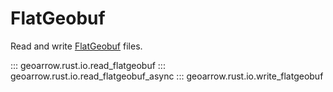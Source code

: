 # FlatGeobuf

Read and write [FlatGeobuf](https://flatgeobuf.org/) files.

::: geoarrow.rust.io.read_flatgeobuf
::: geoarrow.rust.io.read_flatgeobuf_async
::: geoarrow.rust.io.write_flatgeobuf
